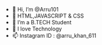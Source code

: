 - 👋 Hi, I’m @Arru101
- 👀 HTML,JAVASCRIPT & CSS
- 🌱 I’m a B.TECH Student
- 💞️ I love Technology
- 📫 Instagram ID : @arru_khan_611

<!---
Arru101/Arru101 is a ✨ special ✨ repository because its `README.md` (this file) appears on your GitHub profile.
You can click the Preview link to take a look at your changes.
--->
